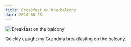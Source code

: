 ```yaml
---
title: Breakfast on the balcony
date: 2020-08-28
---
```


!['Breakfast on the balcony'](/Omabreakfasting.jpeg)

Quickly caught my Grandma breakfasting on the balcony.